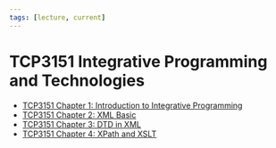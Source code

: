 ```yaml
---
tags: [lecture, current]
---
```


# TCP3151 Integrative Programming and Technologies

- [TCP3151 Chapter 1: Introduction to Integrative Programming](202311041135.md)
- [TCP3151 Chapter 2: XML Basic](202311161821.md)
- [TCP3151 Chapter 3: DTD in XML](202311171244.md)
- [TCP3151 Chapter 4: XPath and XSLT](202311211639.md)
